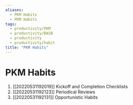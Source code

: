 ```yaml
---
aliases:
  - PKM Habits
  - PKM Habits
tags:
  - productivity/PKM
  - productivity/BASB
  - productivity
  - productivity/habit
title: "PKM Habits"
---
```


# PKM Habits

1. [[20220531192019]] Kickoff and Completion Checklists
2. [[20220531192123]] Periodical Reviews
3. [[20220531192131]] Opportunistic Habits

